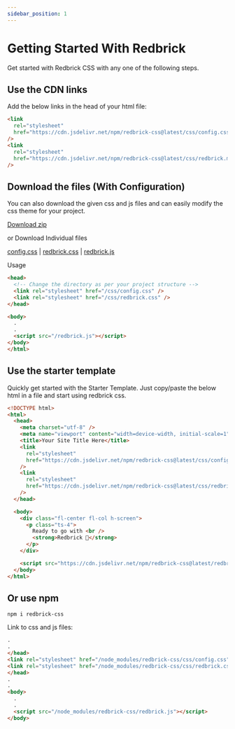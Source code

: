 ```yaml
---
sidebar_position: 1
---
```


# Getting Started With Redbrick

Get started with Redbrick CSS with any one of the following steps.

## Use the CDN links

Add the below links in the head of your html file:

```html
<link
  rel="stylesheet"
  href="https://cdn.jsdelivr.net/npm/redbrick-css@latest/css/config.css"
/>
<link
  rel="stylesheet"
  href="https://cdn.jsdelivr.net/npm/redbrick-css@latest/css/redbrick.min.css"
/>
```

## Download the files (With Configuration)

You can also download the given css and js files and can easily modify the css theme for your project.

[Download zip](https://github.com/Adarsh0603/redbrick/files/7639513/redbrick.zip)

or Download Individual files

[config.css](https://github.com/Adarsh0603/redbrick/releases/download/v0.0.1/config.css) | [redbrick.css](https://github.com/Adarsh0603/redbrick/releases/download/v0.0.1/redbrick.css) | [redbrick.js](https://github.com/Adarsh0603/redbrick/releases/download/v0.0.1/redbrick.js)

Usage

```html
<head>
  <!-- Change the directory as per your project structure -->
  <link rel="stylesheet" href="/css/config.css" />
  <link rel="stylesheet" href="/css/redbrick.css" />
</head>

<body>
  .
  .
  <script src="/redbrick.js"></script>
</body>
</html>
```

## Use the starter template

Quickly get started with the Starter Template. Just copy/paste the below html in a file and start using redbrick css.

```html
<!DOCTYPE html>
<html>
  <head>
    <meta charset="utf-8" />
    <meta name="viewport" content="width=device-width, initial-scale=1" />
    <title>Your Site Title Here</title>
    <link
      rel="stylesheet"
      href="https://cdn.jsdelivr.net/npm/redbrick-css@latest/css/config.css"
    />
    <link
      rel="stylesheet"
      href="https://cdn.jsdelivr.net/npm/redbrick-css@latest/css/redbrick.min.css"
    />
  </head>

  <body>
    <div class="fl-center fl-col h-screen">
      <p class="ts-4">
        Ready to go with <br />
        <strong>Redbrick 🚀</strong>
      </p>
    </div>

    <script src="https://cdn.jsdelivr.net/npm/redbrick-css@latest/redbrick.min.js"></script>
  </body>
</html>
```

## Or use npm

```shell
npm i redbrick-css
```

Link to css and js files:

```html
.
.
</head>
<link rel="stylesheet" href="/node_modules/redbrick-css/css/config.css" />
<link rel="stylesheet" href="/node_modules/redbrick-css/css/redbrick.css" />
</head>
.
.
<body>
  .
  .
  <script src="/node_modules/redbrick-css/redbrick.js"></script>
</body>
```
